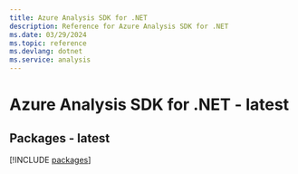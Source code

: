 ```yaml
---
title: Azure Analysis SDK for .NET
description: Reference for Azure Analysis SDK for .NET
ms.date: 03/29/2024
ms.topic: reference
ms.devlang: dotnet
ms.service: analysis
---
```

# Azure Analysis SDK for .NET - latest
## Packages - latest
[!INCLUDE [packages](analysis-index.md)]